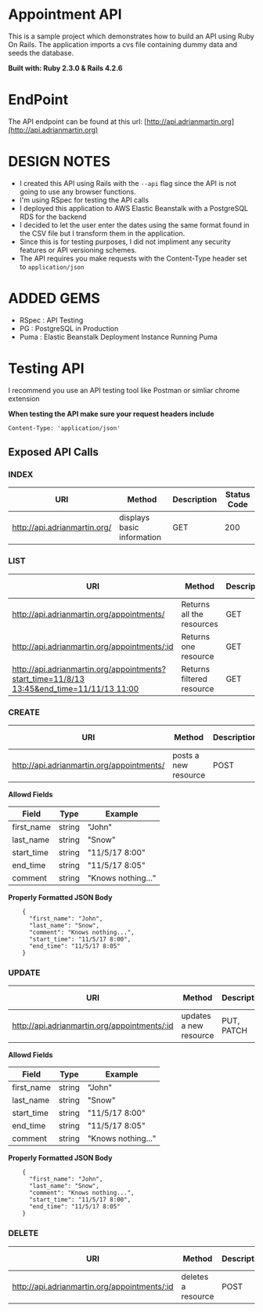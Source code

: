 # Appointment API
This is a sample project which demonstrates how to build an API using Ruby On Rails. The application imports a cvs file containing dummy data and seeds the database.

__Built with: Ruby 2.3.0 & Rails 4.2.6__

# EndPoint

The API endpoint can be found at this url: [http://api.adrianmartin.org](http://api.adrianmartin.org)

# DESIGN NOTES

* I created this API using Rails with the ```--api``` flag since the API is not going to use any browser functions.
* I'm using RSpec for testing the API calls
* I deployed this application to AWS Elastic Beanstalk with a PostgreSQL RDS for the backend
* I decided to let the user enter the dates using the same format found in the CSV file but I transform them in the application.
* Since this is for testing purposes, I did not impliment any security features or API versioning schemes.
* The API requires you make requests with the Content-Type header set to ```application/json```

# ADDED GEMS

* RSpec : API Testing
* PG : PostgreSQL in Production
* Puma : Elastic Beanstalk Deployment Instance Running Puma

# Testing API

I recommend you use an API testing tool like Postman or simliar chrome extension

**When testing the API make sure your request headers include**

```Content-Type: 'application/json'```

## Exposed API Calls

### INDEX
| URI | Method | Description |Status Code |
|------------------------------------------|---|----|---------|
| http://api.adrianmartin.org/|  displays basic information |GET| 200|

### LIST
| URI | Method | Description |Status Code |
|------------------------------------------|---|----|---------|
| http://api.adrianmartin.org/appointments/| Returns all the resources | GET | 200, 404|
| http://api.adrianmartin.org/appointments/:id| Returns one resource | GET | 200, 404|
| [http://api.adrianmartin.org/appointments?start_time=11/8/13 13:45&end_time=11/11/13 11:00](http://api.adrianmartin.org/appointments?start_time=11%2F8%2F13%2013%3A45&end_time=11%2F11%2F13%2011%3A00)| Returns filtered resource  | GET | 200, 404, 422|

### CREATE
| URI | Method | Description |Status Code |
|------------------------------------------|---|----|---------|
| http://api.adrianmartin.org/appointments/|  posts a new resource |POST| 201, 400, 422|

**Allowd Fields**


|Field      | Type   |Example |
|------------|-------|------|
|first_name | string |"John"|
|last_name  | string |"Snow"|
|start_time | string |"11/5/17 8:00"|
|end_time   | string |"11/5/17 8:05"|
|comment    | string |"Knows nothing..."|

**Properly Formatted JSON Body**

```
    {
      "first_name": "John",
      "last_name": "Snow",
      "comment": "Knows nothing...",
      "start_time": "11/5/17 8:00",
      "end_time": "11/5/17 8:05"
    }
```


### UPDATE
| URI | Method | Description |Status Code |
|------------------------------------------|---|----|---------|
| http://api.adrianmartin.org/appointments/:id|  updates a new resource |PUT, PATCH| 204, 400, 422|

**Allowd Fields**


|Field      | Type   |Example |
|------------|-------|------|
|first_name | string |"John"|
|last_name  | string |"Snow"|
|start_time | string |"11/5/17 8:00"|
|end_time   | string |"11/5/17 8:05"|
|comment    | string |"Knows nothing..."|

**Properly Formatted JSON Body**

```
    {
      "first_name": "John",
      "last_name": "Snow",
      "comment": "Knows nothing...",
      "start_time": "11/5/17 8:00",
      "end_time": "11/5/17 8:05"
    }
```

### DELETE
| URI | Method | Description |Status Code |
|------------------------------------------|---|----|---------|
| http://api.adrianmartin.org/appointments/:id|  deletes a resource |POST| 200, 404|

